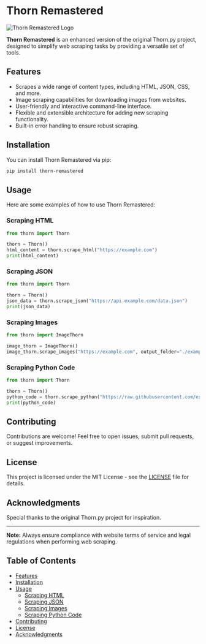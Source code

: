 # Thorn Remastered

![Thorn Remastered Logo](https://github.com/RoseInjector/Thorn-Remastered-/assets/138173273/a742dc9c-598e-46dd-a526-fe158b0cbf05)

**Thorn Remastered** is an enhanced version of the original Thorn.py project, designed to simplify web scraping tasks by providing a versatile set of tools.

## Features

- Scrapes a wide range of content types, including HTML, JSON, CSS, and more.
- Image scraping capabilities for downloading images from websites.
- User-friendly and interactive command-line interface.
- Flexible and extensible architecture for adding new scraping functionality.
- Built-in error handling to ensure robust scraping.

## Installation

You can install Thorn Remastered via pip:

```bash
pip install thorn-remastered
```

## Usage

Here are some examples of how to use Thorn Remastered:

### Scraping HTML

```python
from thorn import Thorn

thorn = Thorn()
html_content = thorn.scrape_html("https://example.com")
print(html_content)
```

### Scraping JSON

```python
from thorn import Thorn

thorn = Thorn()
json_data = thorn.scrape_json("https://api.example.com/data.json")
print(json_data)
```

### Scraping Images

```python
from thorn import ImageThorn

image_thorn = ImageThorn()
image_thorn.scrape_images("https://example.com", output_folder="./example_images")
```

### Scraping Python Code

```python
from thorn import Thorn

thorn = Thorn()
python_code = thorn.scrape_python("https://raw.githubusercontent.com/example/repo/main/script.py")
print(python_code)
```

## Contributing

Contributions are welcome! Feel free to open issues, submit pull requests, or suggest improvements.

## License

This project is licensed under the MIT License - see the [LICENSE](LICENSE) file for details.

## Acknowledgments

Special thanks to the original Thorn.py project for inspiration.

---

**Note:** Always ensure compliance with website terms of service and legal regulations when performing web scraping.

## Table of Contents

- [Features](#features)
- [Installation](#installation)
- [Usage](#usage)
  - [Scraping HTML](#scraping-html)
  - [Scraping JSON](#scraping-json)
  - [Scraping Images](#scraping-images)
  - [Scraping Python Code](#scraping-python-code)
- [Contributing](#contributing)
- [License](#license)
- [Acknowledgments](#acknowledgments)
```
